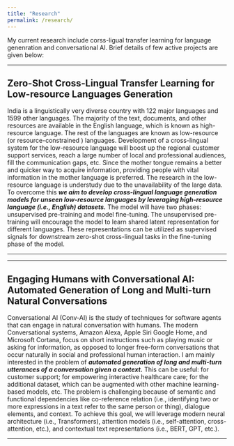 ```yaml
---
title: "Research"
permalink: /research/
---
```


My current research include corss-ligual transfer learning for language genenration and conversational AI. Brief details of few active projects are given below:

---
## Zero-Shot Cross-Lingual Transfer Learning for Low-resource Languages Generation 
India is a linguistically very diverse country with 122 major languages and 1599 other languages. The majority of the text, documents, and other resources are available in the English language, which is known as high-resource language. The rest of the languages are known as low-resource (or resource-constrained ) languages.  Development of a cross-lingual system for the low-resource language will boost up the regional customer support services, reach a large number of local and professional audiences, fill the communication gaps, etc. Since the mother tongue remains a better and quicker way to acquire information, providing people with vital information in the mother language is preferred. The research in the low-resource language is understudy due to the unavailability of the large data. To overcome this **_we aim to develop cross-lingual language generation models for unseen low-resource languages by leveraging high-resource language (i.e., English) datasets._** The model will have two phases: unsupervised pre-training and model fine-tuning. The unsupervised pre-training will encourage the model to learn shared latent representation for different languages. These representations can be utilized as supervised signals for downstream zero-shot cross-lingual tasks in the fine-tuning phase of the model.

---


---
## Engaging Humans with Conversational AI: Automated Generation of Long and Multi-turn Natural Conversations
Conversational AI (Conv-AI) is the study of techniques for software agents that can engage in natural conversation with humans. The modern Conversational systems, Amazon Alexa, Apple Siri Google Home, and Microsoft Cortana, focus on short instructions such as playing music or asking for information, as opposed to longer free-form conversations that occur naturally in social and professional human interaction. I am mainly interested in the problem of **_automated generation of long and multi-turn utterances of a conversation given a context._** This can be useful: for customer support; for empowering interactive healthcare care; for the additional dataset, which can be augmented with other machine learning-based models, etc. The problem is challenging because of semantic and functional dependencies like co-reference relation (i.e., identifying two or more expressions in a text refer to the same person or thing), dialogue elements, and context. To achieve this goal, we will leverage modern neural architecture (i.e., Transformers), attention models (i.e., self-attention, cross-attention, etc.), and contextual text representations (i.e., BERT, GPT, etc.).

---
